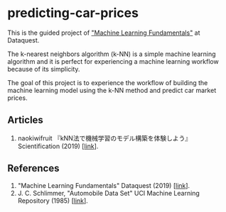 # predicting-car-prices
This is the guided project of ["Machine Learning Fundamentals"](https://app.dataquest.io/course/machine-learning-fundamentals) at Dataquest.

The k-nearest neighbors algorithm (k-NN) is a simple machine learning algorithm and it is perfect for experiencing a machine learning workflow because of its simplicity.

The goal of this project is to experience the workflow of building the machine learning model using the k-NN method and predict car market prices.

## Articles
1. naokiwifruit 『kNN法で機械学習のモデル構築を体験しよう』Scientification (2019) [[link](https://naokiwifruit.com/2020/02/02/ml-hands-on-with-knn/)].

## References
1. "Machine Learning Fundamentals" Dataquest (2019) [[link](https://app.dataquest.io/course/machine-learning-fundamentals)].
2. J. C. Schlimmer, "Automobile Data Set" UCI Machine Learning Repository (1985) [[link](https://archive.ics.uci.edu/ml/datasets/automobile)].
